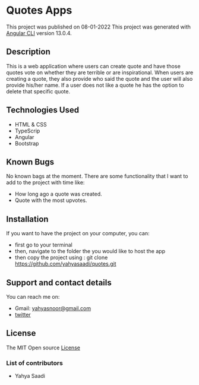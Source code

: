 # Quotes Apps

This project was published on 08-01-2022
This project was generated with [Angular CLI](https://github.com/angular/angular-cli) version 13.0.4.

## Description

This is a web application where users can create quote and have those quotes vote on whether they are terrible or are inspirational. When users are creating a quote, they also provide who said the quote and the user will also provide his/her name. If a user does not like a quote he has the option to delete that specific quote.

## Technologies Used

- HTML & CSS
- TypeScrip
- Angular
- Bootstrap

## Known Bugs
No known bags at the moment. There are some functionality that I want to add to the project with time like:
- How long ago a quote was created.
- Quote with the most upvotes.

## Installation
If you want to have the project on your computer, you can:
* first go to your terminal
* then, navigate to the folder the you would like to host the app
* then copy the project using : git clone https://github.com/yahyasaadi/quotes.git

## Support and contact details
You can reach me on:
* Gmail: yahyasnoor@gmail.com
* [twitter](https://twitter.com/yahyasnoor)

## License
The MIT Open source [License](https://opensource.org/licenses/MIT)

### List of contributors
* Yahya Saadi
